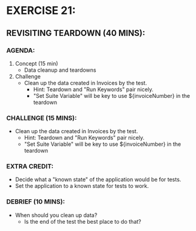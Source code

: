 # EXERCISE 21:
## REVISITING TEARDOWN (40 MINS):
### AGENDA:
1. Concept (15 min)
   - Data cleanup and teardowns
2. Challenge
   - Clean up the data created in Invoices by the test.
     - Hint: Teardown and "Run Keywords" pair nicely.
     - "Set Suite Variable" will be key to use ${invoiceNumber} in the teardown

### CHALLENGE (15 MINS):
- Clean up the data created in Invoices by the test.
  - Hint: Teardown and "Run Keywords" pair nicely.
  - "Set Suite Variable" will be key to use ${invoiceNumber} in the teardown

### EXTRA CREDIT:
- Decide what a "known state" of the application would be for tests.
- Set the application to a known state for tests to work.

### DEBRIEF (10 MINS):
- When should you clean up data?
  - Is the end of the test the best place to do that?
